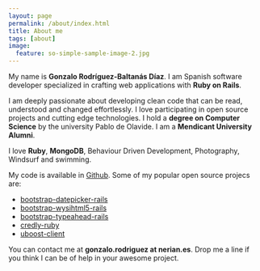 ```yaml
---
layout: page
permalink: /about/index.html
title: About me
tags: [about]
image:
  feature: so-simple-sample-image-2.jpg
---
```


My name is **Gonzalo Rodríguez-Baltanás Díaz**. I am Spanish software developer specialized in crafting web applications with **Ruby on Rails**.

I am deeply passionate about developing clean code that can be read, understood and changed effortlessly. I love participating in open source projects and cutting edge technologies. I hold a **degree on Computer Science** by the university Pablo de Olavide. I am a **Mendicant University Alumni**.

I love **Ruby**, **MongoDB**, Behaviour Driven Development, Photography, Windsurf and swimming.

My code is available in [Github](https://github.com/Nerian). Some of my popular open source projecs are:

* [bootstrap-datepicker-rails](https://github.com/Nerian/bootstrap-datepicker-rails)
* [bootstrap-wysihtml5-rails](https://github.com/Nerian/bootstrap-wysihtml5-rails)
* [bootstrap-typeahead-rails](https://github.com/Nerian/bootstrap-typeahead-rails)
* [credly-ruby](https://github.com/haikulearning/credly-ruby)
* [uboost-client](https://github.com/haikulearning/uboost-client)

You can contact me at **gonzalo.rodriguez at nerian.es**. Drop me a line if you think I can be of help in your awesome project.